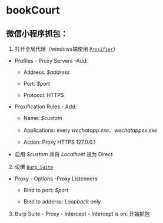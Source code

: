 # bookCourt
## 微信小程序抓包：

1. 打开全局代理（windows端使用 [`Proxifier`](https://www.proxifier.com/)）
  
  - Profiles - Proxy Servers -Add:
    
    - Address: *$address*
      
    - Port: *$port*
      
    - Protocol: HTTPS
      
  - Proxification Rules - Add:
    
    - Name: *$custom*
      
    - Applications: every *wechatapp.exe*、*wechatappex.exe*
      
    - Action: Proxy HTTPS 127.0.0.1
      
  - 启用 *$custom* 并将 *Localhost* 设为 Direct
    
2. 设置 [`Burp Suite`]([https://www.proxifier.com/](https://portswigger.net/burp))
  
  - Proxy - Options -Proxy Listenners:
    
    - Bind to port: *$port*
      
    - Bind to adderss: *Loopback only*
      
3. Burp Suite - Proxy - Intercept - Intercept is on: 开始抓包
